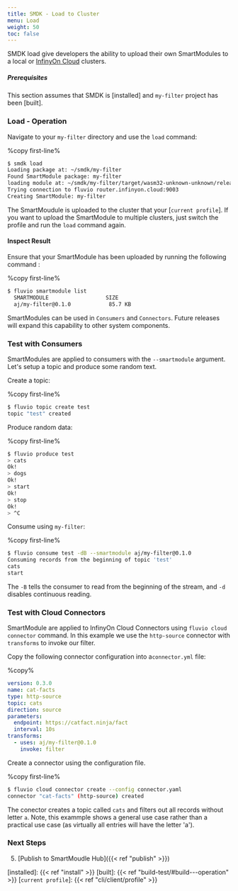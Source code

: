 ```yaml
---
title: SMDK - Load to Cluster
menu: Load
weight: 50
toc: false
---
```


SMDK load give developers the ability to upload their own SmartModules to a local or [InfinyOn Cloud] clusters. 

##### Prerequisites

This section assumes that SMDK is [installed] and `my-filter` project has been [built].

### Load - Operation

Navigate to your `my-filter` directory and use the `load` command:

%copy first-line%
```bash
$ smdk load
Loading package at: ~/smdk/my-filter
Found SmartModule package: my-filter
loading module at: ~/smdk/my-filter/target/wasm32-unknown-unknown/release-lto/my_filter.wasm
Trying connection to fluvio router.infinyon.cloud:9003
Creating SmartModule: my-filter
```

The SmartMoudule is uploaded to the cluster that your [`current profile`]. If you want to upload the SmartModule to multiple clusters, just switch the profile and run the `load` command again.

#### Inspect Result

Ensure that your SmartModule has been uploaded by running the following command :

%copy first-line%
```bash
$ fluvio smartmodule list
  SMARTMODULE                  SIZE     
  aj/my-filter@0.1.0            85.7 KB
```

SmartModules can be used in `Consumers` and `Connectors`. Future releases will expand this capability to other system components.

### Test with Consumers

SmartModules are applied to consumers with the `--smartmodule` argument. Let's setup a topic and produce some random text.

Create a topic:

%copy first-line%
```bash
$ fluvio topic create test
topic "test" created
```

Produce random data:

%copy first-line%
```bash
$ fluvio produce test 
> cats
Ok!
> dogs
Ok!
> start
Ok!
> stop
Ok!
> ^C
```

Consume using `my-filter`:

%copy first-line%
```bash
$ fluvio consume test -dB --smartmodule aj/my-filter@0.1.0
Consuming records from the beginning of topic 'test'
cats
start
```

The `-B` tells the consumer to read from the beginning of the stream, and `-d` disables continuous reading.


### Test with Cloud Connectors

SmartModule are applied to InfinyOn Cloud Connectors using `fluvio cloud connector` command. In this example we use the `http-source` connector with `transforms` to invoke our filter.

Copy the following connector configuration into a`connector.yml` file:

%copy%
```yaml
version: 0.3.0
name: cat-facts
type: http-source
topic: cats
direction: source
parameters:
  endpoint: https://catfact.ninja/fact
  interval: 10s
transforms:
  - uses: aj/my-filter@0.1.0
    invoke: filter
```

Create a connector using the configuration file.

%copy first-line%
```bash
$ fluvio cloud connector create --config connector.yaml
connector "cat-facts" (http-source) created
```

The conector creates a topic called `cats` and filters out all records without letter `a`. Note, this exammple shows a general use case rather than a practical use case (as virtually all entries will have the letter 'a').


### Next Steps

5.  [Publish to SmartMoudle Hub]({{< ref "publish" >}})

[InfinyOn Cloud]: https://infinyon.cloud
[installed]: {{< ref "install" >}}
[built]: {{< ref "build-test/#build---operation" >}}
[`current profile`]: {{< ref "cli/client/profile" >}}